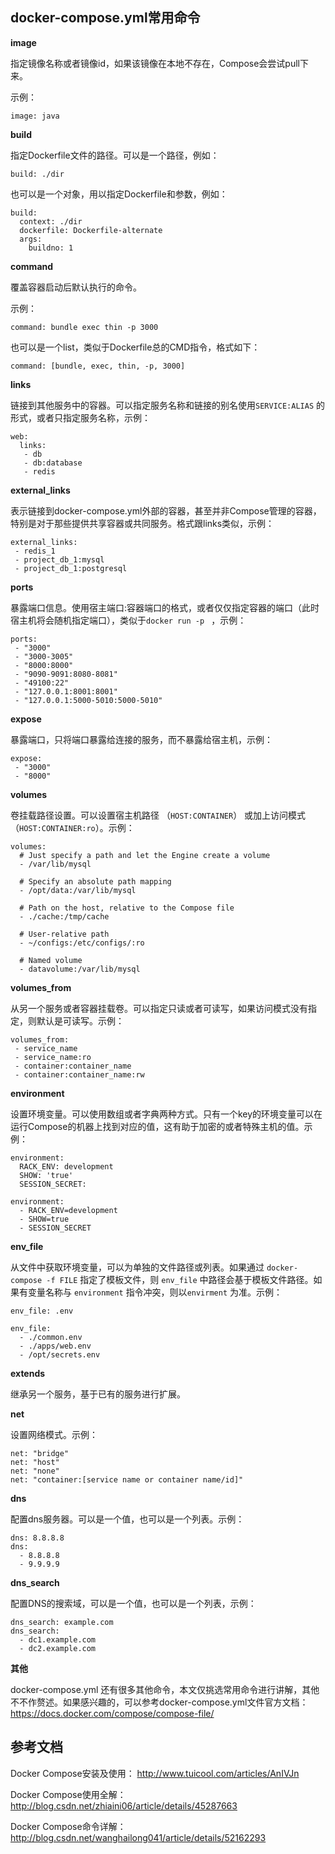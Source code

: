 

## docker-compose.yml常用命令



 **image**

指定镜像名称或者镜像id，如果该镜像在本地不存在，Compose会尝试pull下来。

示例：

```
image: java
```



**build**

指定Dockerfile文件的路径。可以是一个路径，例如：

```
build: ./dir
```

也可以是一个对象，用以指定Dockerfile和参数，例如：

```
build:
  context: ./dir
  dockerfile: Dockerfile-alternate
  args:
    buildno: 1
```



**command**

覆盖容器启动后默认执行的命令。

示例：

```
command: bundle exec thin -p 3000
```

也可以是一个list，类似于Dockerfile总的CMD指令，格式如下：

```
command: [bundle, exec, thin, -p, 3000]
```



**links**

链接到其他服务中的容器。可以指定服务名称和链接的别名使用`SERVICE:ALIAS` 的形式，或者只指定服务名称，示例：

```
web:
  links:
   - db
   - db:database
   - redis
```



**external_links**

表示链接到docker-compose.yml外部的容器，甚至并非Compose管理的容器，特别是对于那些提供共享容器或共同服务。格式跟links类似，示例：

```
external_links:
 - redis_1
 - project_db_1:mysql
 - project_db_1:postgresql
```



**ports**

暴露端口信息。使用宿主端口:容器端口的格式，或者仅仅指定容器的端口（此时宿主机将会随机指定端口），类似于`docker run -p ` ，示例：

```
ports:
 - "3000"
 - "3000-3005"
 - "8000:8000"
 - "9090-9091:8080-8081"
 - "49100:22"
 - "127.0.0.1:8001:8001"
 - "127.0.0.1:5000-5010:5000-5010"
```



**expose**

暴露端口，只将端口暴露给连接的服务，而不暴露给宿主机，示例：

```
expose:
 - "3000"
 - "8000"
```



**volumes**

卷挂载路径设置。可以设置宿主机路径 （`HOST:CONTAINER`） 或加上访问模式 （`HOST:CONTAINER:ro`）。示例：

```
volumes:
  # Just specify a path and let the Engine create a volume
  - /var/lib/mysql

  # Specify an absolute path mapping
  - /opt/data:/var/lib/mysql

  # Path on the host, relative to the Compose file
  - ./cache:/tmp/cache

  # User-relative path
  - ~/configs:/etc/configs/:ro

  # Named volume
  - datavolume:/var/lib/mysql
```



**volumes_from**

从另一个服务或者容器挂载卷。可以指定只读或者可读写，如果访问模式没有指定，则默认是可读写。示例：

```
volumes_from:
 - service_name
 - service_name:ro
 - container:container_name
 - container:container_name:rw
```



**environment**

设置环境变量。可以使用数组或者字典两种方式。只有一个key的环境变量可以在运行Compose的机器上找到对应的值，这有助于加密的或者特殊主机的值。示例：

```
environment:
  RACK_ENV: development
  SHOW: 'true'
  SESSION_SECRET:

environment:
  - RACK_ENV=development
  - SHOW=true
  - SESSION_SECRET
```



**env_file**

从文件中获取环境变量，可以为单独的文件路径或列表。如果通过 `docker-compose -f FILE` 指定了模板文件，则 `env_file` 中路径会基于模板文件路径。如果有变量名称与 `environment` 指令冲突，则以`envirment` 为准。示例：

```
env_file: .env

env_file:
  - ./common.env
  - ./apps/web.env
  - /opt/secrets.env
```



**extends**

继承另一个服务，基于已有的服务进行扩展。



**net**

设置网络模式。示例：

```
net: "bridge"
net: "host"
net: "none"
net: "container:[service name or container name/id]"
```



**dns**

配置dns服务器。可以是一个值，也可以是一个列表。示例：

```
dns: 8.8.8.8
dns:
  - 8.8.8.8
  - 9.9.9.9
```



**dns_search**

配置DNS的搜索域，可以是一个值，也可以是一个列表，示例：

```
dns_search: example.com
dns_search:
  - dc1.example.com
  - dc2.example.com
```



**其他**

docker-compose.yml 还有很多其他命令，本文仅挑选常用命令进行讲解，其他不不作赘述。如果感兴趣的，可以参考docker-compose.yml文件官方文档：https://docs.docker.com/compose/compose-file/





## 参考文档

Docker Compose安装及使用： http://www.tuicool.com/articles/AnIVJn

Docker Compose使用全解：http://blog.csdn.net/zhiaini06/article/details/45287663

Docker Compose命令详解：http://blog.csdn.net/wanghailong041/article/details/52162293